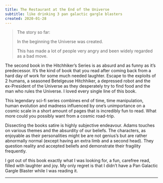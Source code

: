 ```yaml
---
title: The Restaurant at the End of the Universe
subtitle: like drinking 3 pan galactic gargle blasters
created: 2020-01-28
---
```


> The story so far:
>
> In the beginning the Universe was created.
>
> This has made a lot of people very angry and been widely regarded as a bad move.

The second book in the Hitchhiker’s Series is as absurd and as funny as it’s predecessor. It’s the kind of book that you read after coming back from a hard day of work for some much needed laughter. Escape to the exploits of 2 humans, a seasoned Betelgeuse Hitchhiker, a depressed robot and the ex-President of the Universe as they desperately try to find food and the man who rules the Universe. I loved every single line of this book.

This legendary sci-fi series combines end of time, time manipulation, human evolution and madness influenced by one’s unimportance on a cosmic scale in a short amount of pages that is incredibly fun to read. What more could you possibly want from a cosmic road-trip.

Dissecting the books satire is highly subjective endeavour. Adams touches on various themes and the absurdity of our beliefs. The characters, as enjoyable as their personalities might be are not genius’s but are rather abnormally normal (except having an extra limb and a second head). They question reality and accepted beliefs and demonstrate their fragility frequently.

I got out of this book exactly what I was looking for, a fun, carefree read, filled with laughter and joy. My only regret is that I didn’t have a Pan Galactic Gargle Blaster while I was reading it.

---
